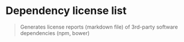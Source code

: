 # Dependency license list

> Generates license reports (markdown file) of 3rd-party software dependencies (npm, bower)
